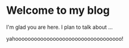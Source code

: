 # Welcome to my blog

I'm glad you are here. I plan to talk about ...

yahoooooooooooooooooooooooooooooooooo!
